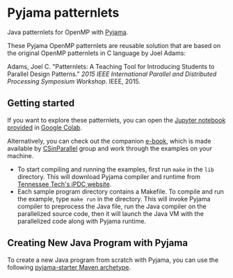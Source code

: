# Pyjama patternlets

Java patternlets for OpenMP with [Pyjama](https://github.com/ParallelAndReconfigurableComputing/Pyjama). 

These Pyjama OpenMP patternlets are reusable solution that are based on the original OpenMP patternlets in C language by Joel Adams:

Adams, Joel C. "Patternlets: A Teaching Tool for Introducing Students to Parallel Design Patterns." _2015 IEEE International Parallel and Distributed Processing Symposium Workshop_. IEEE, 2015.

## Getting started

If you want to explore these patternlets, you can open the [Jupyter notebook provided](https://github.com/rkurniawati/pyjama-patternlets/blob/master/Java_OpenMP_Patternlets.ipynb) in [Google Colab](https://colab.research.google.com/github/rkurniawati/pyjama-patternlets/blob/master/Java_OpenMP_Patternlets.ipynb). 

Alternatively, you can check out the companion [e-book](https://pdcbook.calvin.edu/pdcbook/RaspberryPiHandout/02simple_program/index.html), which is made available by [CSinParallel](https://csinparallel.org/index.html) group and work through the examples on your machine. 
 - To start compiling and running the examples, first run `make` in the `lib` directory. This will download Pyjama compiler and runtime from [Tennessee Tech's iPDC website](https://www.csc.tntech.edu/pdcincs/index.php/installation/). 
 - Each sample program directory contains a Makefile. To compile and run the example, type `make run` in the directory. This will invoke Pyjama compiler to preprocess the Java file, run the Java compiler on the parallelized source code, then it will launch the Java VM with the parallelized code along with Pyjama runtime. 

## Creating New Java Program with Pyjama

To create a new Java program from scratch with Pyjama, you can use the following [pyjama-starter Maven archetype](https://github.com/rkurniawati/pyjama-starter-archetype/tree/master). 


